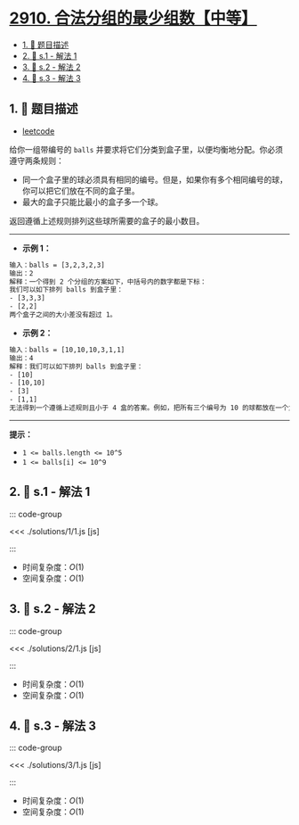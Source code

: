 # [2910. 合法分组的最少组数【中等】](https://github.com/tnotesjs/TNotes.leetcode/tree/main/notes/2910.%20%E5%90%88%E6%B3%95%E5%88%86%E7%BB%84%E7%9A%84%E6%9C%80%E5%B0%91%E7%BB%84%E6%95%B0%E3%80%90%E4%B8%AD%E7%AD%89%E3%80%91)

<!-- region:toc -->

- [1. 📝 题目描述](#1--题目描述)
- [2. 🎯 s.1 - 解法 1](#2--s1---解法-1)
- [3. 🎯 s.2 - 解法 2](#3--s2---解法-2)
- [4. 🎯 s.3 - 解法 3](#4--s3---解法-3)

<!-- endregion:toc -->

## 1. 📝 题目描述

- [leetcode](https://leetcode.cn/problems/minimum-number-of-groups-to-create-a-valid-assignment/)

给你一组带编号的 `balls` 并要求将它们分类到盒子里，以便均衡地分配。你必须遵守两条规则：

- 同一个盒子里的球必须具有相同的编号。但是，如果你有多个相同编号的球，你可以把它们放在不同的盒子里。
- 最大的盒子只能比最小的盒子多一个球。

返回遵循上述规则排列这些球所需要的盒子的最小数目。

---

- **示例 1：**

```txt
输入：balls = [3,2,3,2,3]
输出：2
解释：一个得到 2 个分组的方案如下，中括号内的数字都是下标：
我们可以如下排列 balls 到盒子里：
- [3,3,3]
- [2,2]
两个盒子之间的大小差没有超过 1。
```

- **示例 2：**

```txt
输入：balls = [10,10,10,3,1,1]
输出：4
解释：我们可以如下排列 balls 到盒子里：
- [10]
- [10,10]
- [3]
- [1,1]
无法得到一个遵循上述规则且小于 4 盒的答案。例如，把所有三个编号为 10 的球都放在一个盒子里，就会打破盒子之间最大尺寸差异的规则。
```

---

**提示：**

- `1 <= balls.length <= 10^5`
- `1 <= balls[i] <= 10^9`

## 2. 🎯 s.1 - 解法 1

::: code-group

<<< ./solutions/1/1.js [js]

:::

- 时间复杂度：$O(1)$
- 空间复杂度：$O(1)$

## 3. 🎯 s.2 - 解法 2

::: code-group

<<< ./solutions/2/1.js [js]

:::

- 时间复杂度：$O(1)$
- 空间复杂度：$O(1)$

## 4. 🎯 s.3 - 解法 3

::: code-group

<<< ./solutions/3/1.js [js]

:::

- 时间复杂度：$O(1)$
- 空间复杂度：$O(1)$
